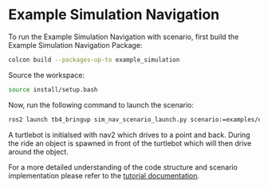 # Example Simulation Navigation

To run the Example Simulation Navigation with scenario, first build the Example Simulation Navigation Package:

```bash
colcon build --packages-up-to example_simulation
```

Source the workspace:

```bash
source install/setup.bash
```

Now, run the following command to launch the scenario:

```bash
ros2 launch tb4_bringup sim_nav_scenario_launch.py scenario:=examples/example_simulation/scenarios/example_simulation.osc
```

A turtlebot is initialsed with nav2 which drives to a point and back. During the ride an object is spawned in front of the turtlebot which will then drive around the object.

For a more detailed understanding of the code structure and scenario implementation please refer to the [tutorial documentation](https://intel-innersource.github.io/applications.robotics.mobile.scenario-execution/tutorials.html).
